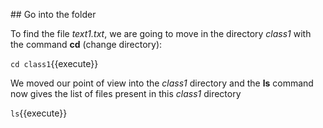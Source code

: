 ## Go into the folder

To find the file _text1.txt_, we are going to move in the directory _class1_ with the command **cd** (change directory):

`cd class1`{{execute}}

We moved our point of view into the _class1_ directory and the **ls** command now gives the list of files present in this _class1_ directory

`ls`{{execute}}


